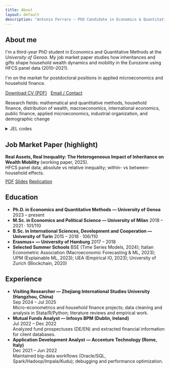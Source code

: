 ```yaml
---
title: About
layout: default
description: "Antonio Ferraro — PhD Candidate in Economics & Quantitative Methods (University of Genoa). Household finance, distribution of wealth, macroeconomics, international economics, public finance, demographics, IO, development."
---
```


<section id="about">
<h2>About me</h2>
<div class="card">
<p>I'm a third-year PhD student in Economics and Quantitative Methods at the <em>University of Genoa</em>. My job market paper studies how inheritances and gifts shape household wealth dynamics and mobility in the Eurozone using HFCS panel data (2010–2021).</p>
<p>I'm on the market for postdoctoral positions in applied microeconomics and household finance.</p>
<p>
  <a class="btn" href="{{ '/assets/CV_Ferraro.pdf' | relative_url }}" download>Download CV (PDF)</a>
  &nbsp; <a class="btn" href="{{ '/contact' | relative_url }}">Email / Contact</a>
</p>
<p class="meta">Research fields: mathematical and quantitative methods, household finance, distribution of wealth, macroeconomics, international economics, public finance, applied microeconomics, industrial organization, and demographic change</p>
<details>
  <summary>JEL codes</summary>
  <p>C; D31; E; F; G51; H; J11; L; O5</p>
</details>
</div>
</section>

<section id="jmp" style="margin-top:22px;">
<h2>Job Market Paper (highlight)</h2>
<div class="card">
<strong>Real Assets, Real Inequality: The Heterogeneous Impact of Inheritance on Wealth Mobility</strong> (working paper, 2025). 
<div class="meta">HFCS panel data; absolute vs relative inequality; within- vs between-household effects.</div>
<p style="margin-top:10px;">
  <a class="btn" href="#">PDF</a>
  <a class="btn" href="#">Slides</a>
  <a class="btn" href="#">Replication</a>
</p>
</div>
</section>

<section id="education" style="margin-top:22px;">
<h2>Education</h2>
<div class="card">
<ul class="plain">
  <li class="item"><strong>Ph.D. in Economics and Quantitative Methods — University of Genoa</strong> <span class="meta">2023 – present</span></li>
  <li class="item"><strong>M.Sc. in Economics and Political Science — University of Milan</strong> <span class="meta">2018 – 2021 · 101/110</span></li>
  <li class="item"><strong>B.Sc. in International Sciences, Development and Cooperation — University of Turin</strong> <span class="meta">2015 – 2018 · 106/110</span></li>
  <li class="item"><strong>Erasmus+ — University of Hamburg</strong> <span class="meta">2017 – 2018</span></li>
  <li class="item"><strong>Selected Summer Schools</strong> <span class="meta">BSE (Time Series Models, 2024); Italian Econometric Association (Macroeconomic Forecasting & ML, 2023); UPM (Explainable ML, 2023); UEA (Empirical IO, 2023); University of Zurich (Blockchain, 2020)</span></li>
</ul>
</div>
</section>

<section id="experience" style="margin-top:22px;">
<h2>Experience</h2>
<div class="card">
<ul class="plain">
  <li class="item">
    <strong>Visiting Researcher — Zhejiang International Studies University (Hangzhou, China)</strong>
    <div class="meta">Sep 2024 – Jul 2025</div>
    <div>Micro-econometrics and household finance projects; data cleaning and analysis in Stata/R/Python; literature reviews and empirical work.</div>
  </li>
  <li class="item">
    <strong>Mutual Funds Analyst — Infosys BPM (Dublin, Ireland)</strong>
    <div class="meta">Jul 2022 – Dec 2022</div>
    <div>Analyzed fund prospectuses (DE/EN) and extracted financial information for client databases.</div>
  </li>
  <li class="item">
    <strong>Application Development Analyst — Accenture Technology (Rome, Italy)</strong>
    <div class="meta">Dec 2021 – Jun 2022</div>
    <div>Maintained big-data workflows (Oracle/SQL, Spark/Hadoop/Impala/Kudu); debugging and performance optimization.</div>
  </li>
</ul>
</div>
</section>


